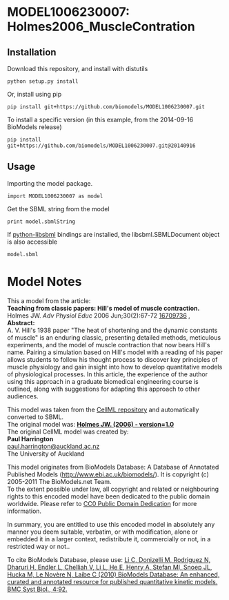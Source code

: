 # MODEL1006230007: Holmes2006_MuscleContration

## Installation

Download this repository, and install with distutils

`python setup.py install`

Or, install using pip

`pip install git+https://github.com/biomodels/MODEL1006230007.git`

To install a specific version (in this example, from the 2014-09-16 BioModels release)

`pip install git+https://github.com/biomodels/MODEL1006230007.git@20140916`

## Usage

Importing the model package.

`import MODEL1006230007 as model`

Get the SBML string from the model

`print model.sbmlString`

If [python-libsbml](https://pypi.python.org/pypi/python-libsbml) bindings are
installed, the libsbml.SBMLDocument object is also accessible

`model.sbml`


# Model Notes


This a model from the article:  
**Teaching from classic papers: Hill's model of muscle contraction.**   
Holmes JW. _Adv Physiol Educ_ 2006 Jun;30(2):67-72
[16709736](http://www.ncbi.nlm.nih.gov/pubmed/16709736) ,  
**Abstract:**   
A. V. Hill's 1938 paper "The heat of shortening and the dynamic constants of
muscle" is an enduring classic, presenting detailed methods, meticulous
experiments, and the model of muscle contraction that now bears Hill's name.
Pairing a simulation based on Hill's model with a reading of his paper allows
students to follow his thought process to discover key principles of muscle
physiology and gain insight into how to develop quantitative models of
physiological processes. In this article, the experience of the author using
this approach in a graduate biomedical engineering course is outlined, along
with suggestions for adapting this approach to other audiences.

This model was taken from the [CellML
repository](http://www.cellml.org/models) and automatically converted to SBML.  
The original model was: [ **Holmes JW. (2006) - version=1.0**
](http://models.cellml.org/exposure/d40159fdd9f577e87c6d786abcd6ce6c)  
The original CellML model was created by:  
**Paul Harrington**   
paul.harrington@auckland.ac.nz  
The University of Auckland  

This model originates from BioModels Database: A Database of Annotated
Published Models (http://www.ebi.ac.uk/biomodels/). It is copyright (c)
2005-2011 The BioModels.net Team.  
To the extent possible under law, all copyright and related or neighbouring
rights to this encoded model have been dedicated to the public domain
worldwide. Please refer to [CC0 Public Domain
Dedication](http://creativecommons.org/publicdomain/zero/1.0/) for more
information.

In summary, you are entitled to use this encoded model in absolutely any
manner you deem suitable, verbatim, or with modification, alone or embedded it
in a larger context, redistribute it, commercially or not, in a restricted way
or not..  
  
To cite BioModels Database, please use: [Li C, Donizelli M, Rodriguez N,
Dharuri H, Endler L, Chelliah V, Li L, He E, Henry A, Stefan MI, Snoep JL,
Hucka M, Le Novère N, Laibe C (2010) BioModels Database: An enhanced, curated
and annotated resource for published quantitative kinetic models. BMC Syst
Biol., 4:92.](http://www.ncbi.nlm.nih.gov/pubmed/20587024)


